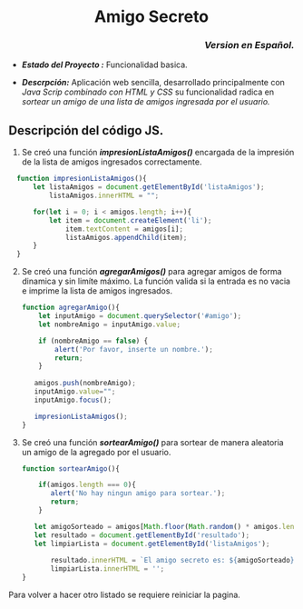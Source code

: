 <h1 align="center">Amigo Secreto</h1>

  <h3 align="right"><i>Version en Español.</i></h3>
  
  - ***Estado del Proyecto :*** Funcionalidad basica.
    
  - ***Descrpción:*** Aplicación web sencilla, desarrollado principalmente con <i>Java Scrip combinado con HTML y CSS</i> su funcionalidad radica en <i>sortear un amigo de una lista de amigos ingresada por el usuario.</i>
    
  <h2>Descripción del código JS.</h2>
  
  1. Se creó una función ***impresionListaAmigos()*** encargada de la impresión de la lista de amigos ingresados correctamente.
  ```javascript
    function impresionListaAmigos(){
        let listaAmigos = document.getElementById('listaAmigos');
            listaAmigos.innerHTML = "";

        for(let i = 0; i < amigos.length; i++){
            let item = document.createElement('li');
                item.textContent = amigos[i];
                listaAmigos.appendChild(item);
        }
    }
  ```
  2. Se creó una función ***agregarAmigos()*** para agregar amigos de forma dinamica y sin limíte máximo. La función valida si la entrada es no vacia e imprime la lista de amigos ingresados.
     ```javascript
     function agregarAmigo(){
         let inputAmigo = document.querySelector('#amigo');
         let nombreAmigo = inputAmigo.value;

         if (nombreAmigo == false) {
             alert('Por favor, inserte un nombre.');
             return;
         }
    
        amigos.push(nombreAmigo);
        inputAmigo.value="";
        inputAmigo.focus();

        impresionListaAmigos();
     }
     ```
  3. Se creó una función ***sortearAmigo()*** para sortear de manera aleatoria un amigo de la agregado por el usuario.
     ```javascript
     function sortearAmigo(){

         if(amigos.length === 0){
            alert('No hay ningun amigo para sortear.');
            return;
         }

        let amigoSorteado = amigos[Math.floor(Math.random() * amigos.length)]
        let resultado = document.getElementById('resultado');
        let limpiarLista = document.getElementById('listaAmigos');
    
            resultado.innerHTML = `El amigo secreto es: ${amigoSorteado}`;
            limpiarLista.innerHTML = '';
     }
     ```
    
Para volver a hacer otro listado se requiere reiniciar la pagina.
